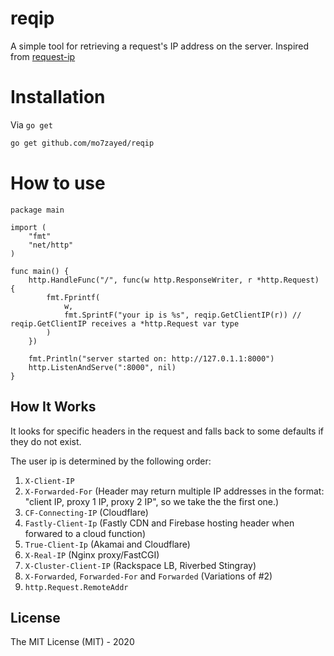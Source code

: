 # reqip
A simple tool for retrieving a request's IP address on the server. Inspired from [request-ip](https://github.com/pbojinov/request-ip)

# Installation
Via `go get`

```bash
go get github.com/mo7zayed/reqip
```

# How to use
```golang
package main

import (
	"fmt"
	"net/http"
)

func main() {
	http.HandleFunc("/", func(w http.ResponseWriter, r *http.Request) {
		fmt.Fprintf(
			w,
			fmt.SprintF("your ip is %s", reqip.GetClientIP(r)) // reqip.GetClientIP receives a *http.Request var type
		)
	})

	fmt.Println("server started on: http://127.0.1.1:8000")
	http.ListenAndServe(":8000", nil)
}
```

## How It Works

It looks for specific headers in the request and falls back to some defaults if they do not exist.

The user ip is determined by the following order:

1. `X-Client-IP`
2. `X-Forwarded-For` (Header may return multiple IP addresses in the format: "client IP, proxy 1 IP, proxy 2 IP", so we take the the first one.)
3. `CF-Connecting-IP` (Cloudflare)
4. `Fastly-Client-Ip` (Fastly CDN and Firebase hosting header when forwared to a cloud function)
5. `True-Client-Ip` (Akamai and Cloudflare)
6. `X-Real-IP` (Nginx proxy/FastCGI)
7. `X-Cluster-Client-IP` (Rackspace LB, Riverbed Stingray)
8. `X-Forwarded`, `Forwarded-For` and `Forwarded` (Variations of #2)
9. `http.Request.RemoteAddr`

## License
The MIT License (MIT) - 2020